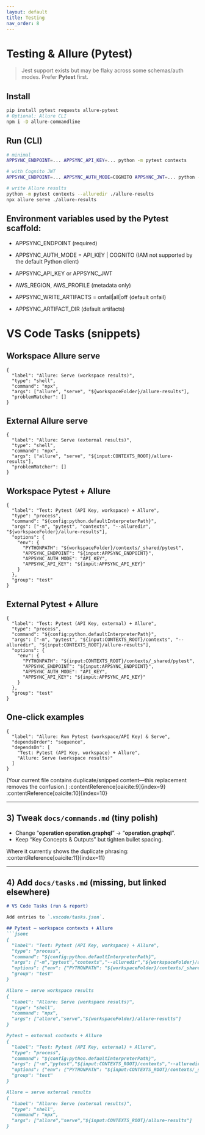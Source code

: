 ```yaml
---
layout: default
title: Testing
nav_order: 8
---
```


# Testing & Allure (Pytest)

> Jest support exists but may be flaky across some schemas/auth modes. Prefer **Pytest** first.

## Install

```bash
pip install pytest requests allure-pytest
# Optional: Allure CLI
npm i -D allure-commandline
```

## Run (CLI)

```bash
# minimal
APPSYNC_ENDPOINT=... APPSYNC_API_KEY=... python -m pytest contexts

# with Cognito JWT
APPSYNC_ENDPOINT=... APPSYNC_AUTH_MODE=COGNITO APPSYNC_JWT=... python -m pytest contexts

# write Allure results
python -m pytest contexts --alluredir ./allure-results
npx allure serve ./allure-results
```

## Environment variables used by the Pytest scaffold:

  - APPSYNC_ENDPOINT (required)

  - APPSYNC_AUTH_MODE = API_KEY | COGNITO (IAM not supported by the default Python client)

  - APPSYNC_API_KEY or APPSYNC_JWT

  - AWS_REGION, AWS_PROFILE (metadata only)

  - APPSYNC_WRITE_ARTIFACTS = onfail|all|off (default onfail)

  - APPSYNC_ARTIFACT_DIR (default artifacts)

# VS Code Tasks (snippets)
## Workspace Allure serve
```
{
  "label": "Allure: Serve (workspace results)",
  "type": "shell",
  "command": "npx",
  "args": ["allure", "serve", "${workspaceFolder}/allure-results"],
  "problemMatcher": []
}
```
## External Allure serve
```
{
  "label": "Allure: Serve (external results)",
  "type": "shell",
  "command": "npx",
  "args": ["allure", "serve", "${input:CONTEXTS_ROOT}/allure-results"],
  "problemMatcher": []
}
```
## Workspace Pytest + Allure
```
{
  "label": "Test: Pytest (API Key, workspace) + Allure",
  "type": "process",
  "command": "${config:python.defaultInterpreterPath}",
  "args": ["-m", "pytest", "contexts", "--alluredir", "${workspaceFolder}/allure-results"],
  "options": {
    "env": {
      "PYTHONPATH": "${workspaceFolder}/contexts/_shared/pytest",
      "APPSYNC_ENDPOINT": "${input:APPSYNC_ENDPOINT}",
      "APPSYNC_AUTH_MODE": "API_KEY",
      "APPSYNC_API_KEY": "${input:APPSYNC_API_KEY}"
    }
  },
  "group": "test"
}
```
## External Pytest + Allure
```
{
  "label": "Test: Pytest (API Key, external) + Allure",
  "type": "process",
  "command": "${config:python.defaultInterpreterPath}",
  "args": ["-m", "pytest", "${input:CONTEXTS_ROOT}/contexts", "--alluredir", "${input:CONTEXTS_ROOT}/allure-results"],
  "options": {
    "env": {
      "PYTHONPATH": "${input:CONTEXTS_ROOT}/contexts/_shared/pytest",
      "APPSYNC_ENDPOINT": "${input:APPSYNC_ENDPOINT}",
      "APPSYNC_AUTH_MODE": "API_KEY",
      "APPSYNC_API_KEY": "${input:APPSYNC_API_KEY}"
    }
  },
  "group": "test"
}
```
## One-click examples
```
{
  "label": "Allure: Run Pytest (workspace/API Key) & Serve",
  "dependsOrder": "sequence",
  "dependsOn": [
    "Test: Pytest (API Key, workspace) + Allure",
    "Allure: Serve (workspace results)"
  ]
}
```

(Your current file contains duplicate/snipped content—this replacement removes the confusion.) :contentReference[oaicite:9]{index=9} :contentReference[oaicite:10]{index=10}

---

## 3) Tweak **`docs/commands.md`** (tiny polish)

- Change “**operation operation.graphql**” → “**operation.graphql**”.  
- Keep “Key Concepts & Outputs” but tighten bullet spacing.

Where it currently shows the duplicate phrasing: :contentReference[oaicite:11]{index=11}

---

## 4) Add **`docs/tasks.md`** (missing, but linked elsewhere)

```md
# VS Code Tasks (run & report)

Add entries to `.vscode/tasks.json`.

## Pytest — workspace contexts + Allure
```jsonc
{
  "label": "Test: Pytest (API Key, workspace) + Allure",
  "type": "process",
  "command": "${config:python.defaultInterpreterPath}",
  "args": ["-m","pytest","contexts","--alluredir","${workspaceFolder}/allure-results"],
  "options": {"env": {"PYTHONPATH": "${workspaceFolder}/contexts/_shared/pytest","APPSYNC_ENDPOINT": "${input:APPSYNC_ENDPOINT}","APPSYNC_AUTH_MODE": "API_KEY","APPSYNC_API_KEY": "${input:APPSYNC_API_KEY}"}},
  "group": "test"
}

Allure — serve workspace results
{
  "label": "Allure: Serve (workspace results)",
  "type": "shell",
  "command": "npx",
  "args": ["allure","serve","${workspaceFolder}/allure-results"]
}

Pytest — external contexts + Allure
{
  "label": "Test: Pytest (API Key, external) + Allure",
  "type": "process",
  "command": "${config:python.defaultInterpreterPath}",
  "args": ["-m","pytest","${input:CONTEXTS_ROOT}/contexts","--alluredir","${input:CONTEXTS_ROOT}/allure-results"],
  "options": {"env": {"PYTHONPATH": "${input:CONTEXTS_ROOT}/contexts/_shared/pytest","APPSYNC_ENDPOINT": "${input:APPSYNC_ENDPOINT}","APPSYNC_AUTH_MODE": "API_KEY","APPSYNC_API_KEY": "${input:APPSYNC_API_KEY}"}},
  "group": "test"
}

Allure — serve external results
{
  "label": "Allure: Serve (external results)",
  "type": "shell",
  "command": "npx",
  "args": ["allure","serve","${input:CONTEXTS_ROOT}/allure-results"]
}
